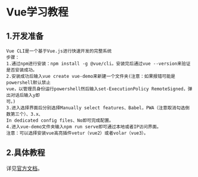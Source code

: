 # Vue学习教程
## 1.开发准备
    Vue CLI是一个基于Vue.js进行快速开发的完整系统
    步骤：
    1.通过npm进行安装：npm install -g @vue/cli。安装完后通过vue --version来验证是否安装成功。
    2.安装成功后输入vue create vue-demo来新建一个文件夹(注意：如果报错可能是powershell默认禁止
    vue，以管理员身份运行powershell然后输入set-ExecutionPolicy RemoteSigned，弹出对话后输入y即
    可。)
    3.进入选择界面后分别选择Manually select features、Babel，PWA（注意取消勾选倒数第三个）、3.x、
    In dedicated config files、No即可完成配置。
    4.进入vue-demo文件夹输入npm run serve即可通过本地或者IP访问界面。
    注意：可以选择安装vue高亮插件vetur（vue2）或者volar（vue3）。
## 2.具体教程
详见[官方文档](https://cn.vuejs.org/guide/introduction.html)。